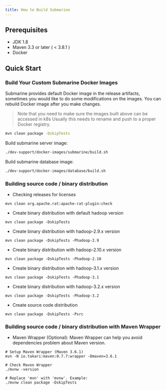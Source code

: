```yaml
---
title: How to Build Submarine
---
```


<!--
   Licensed to the Apache Software Foundation (ASF) under one or more
   contributor license agreements.  See the NOTICE file distributed with
   this work for additional information regarding copyright ownership.
   The ASF licenses this file to You under the Apache License, Version 2.0
   (the "License"); you may not use this file except in compliance with
   the License.  You may obtain a copy of the License at
   http://www.apache.org/licenses/LICENSE-2.0
   Unless required by applicable law or agreed to in writing, software
   distributed under the License is distributed on an "AS IS" BASIS,
   WITHOUT WARRANTIES OR CONDITIONS OF ANY KIND, either express or implied.
   See the License for the specific language governing permissions and
   limitations under the License.
-->
## Prerequisites

+ JDK 1.8
+ Maven 3.3 or later ( < 3.8.1 )
+ Docker

## Quick Start

### Build Your Custom Submarine Docker Images

Submarine provides default Docker image in the release artifacts, sometimes you would like to do some modifications on the images. You can rebuild Docker image after you make changes.

> Note that you need to make sure the images built above can be accessed in k8s
> Usually this needs to rename and push to a proper Docker registry.

```bash
mvn clean package -DskipTests
```

Build submarine server image:

```bash
./dev-support/docker-images/submarine/build.sh
```

Build submarine database image:

```bash
./dev-support/docker-images/database/build.sh
```

### Building source code / binary distribution

+ Checking releases for licenses

```
mvn clean org.apache.rat:apache-rat-plugin:check
```

+ Create binary distribution with default hadoop version

```
mvn clean package -DskipTests
```

+ Create binary distribution with hadoop-2.9.x version

```
mvn clean package -DskipTests -Phadoop-2.9
```

+ Create binary distribution with hadoop-2.10.x version

```
mvn clean package -DskipTests -Phadoop-2.10
```

+ Create binary distribution with hadoop-3.1.x version

```
mvn clean package -DskipTests -Phadoop-3.1
```

+ Create binary distribution with hadoop-3.2.x version

```
mvn clean package -DskipTests -Phadoop-3.2
```

+ Create source code distribution

```
mvn clean package -DskipTests -Psrc
```

### Building source code / binary distribution with Maven Wrapper
+ Maven Wrapper (Optional): Maven Wrapper can help you avoid dependencies problem about Maven version.
```
# Setup Maven Wrapper (Maven 3.6.1)
mvn -N io.takari:maven:0.7.7:wrapper -Dmaven=3.6.1

# Check Maven Wrapper
./mvnw -version

# Replace 'mvn' with 'mvnw'. Example:
./mvnw clean package -DskipTests
```
